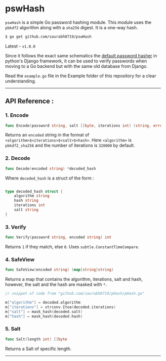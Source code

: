 # pswHash

`pswHash` is a simple Go password hashing module. This module uses the `pbkdf2` algorithm along with a `sha256` digest. It is a one-way hash.

```sh
$ go get github.com/saurabh0719/pswHash
```

Latest - `v1.0.0`

Since it follows the exact same schematics the [default password hasher](https://docs.djangoproject.com/en/3.2/topics/auth/passwords/) in python's Django framework, it can be used to verify passwords when moving to a Go backend but with the same old database from Django.

Read the `example.go` file in the Example folder of this repository for a clear understanding.

<hr>

## API Reference : 

### 1. Encode

```go
func Encode(password string, salt []byte, iterations int) (string, error)
```

Returns an `encoded` string in the format of `<algorithm>$<iterations>$<salt>$<hash>`. Here `<algorithm>` is `pbkdf2_sha256` and the number of iterations is `320000` by default.

### 2. Decode

```go
func Decode(encoded string) *decoded_hash
```
Where `decoded_hash` is a struct of the form :

```go

type decoded_hash struct {
	algorithm string 
	hash string
	iterations int
	salt string
}

```

### 3. Verify 

```go
func Verify(password string, encoded string) int
```

Returns `1` if they match, else `0`. Uses `subtle.ConstantTimeCompare`.

### 4. SafeView

```go
func SafeView(encoded string) (map[string]string)
```

Returns a map that contains the algorithm, iterations, salt and hash, however, the salt and the hash are masked with `*`.

```go
// snippet of code from "github.com/saurabh0719/pHash/pHash.go"

m["algorithm"] = decoded.algorithm
m["iterations"] = strconv.Itoa(decoded.iterations)
m["salt"] = mask_hash(decoded.salt)
m["hash"] = mask_hash(decoded.hash)

```

### 5. Salt 

```go
func Salt(length int) []byte
```
Returns a Salt of specific length.

<hr>


 
